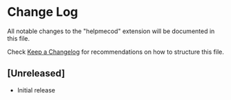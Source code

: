 # Change Log

All notable changes to the "helpmecod" extension will be documented in this file.

Check [Keep a Changelog](http://keepachangelog.com/) for recommendations on how to structure this file.

## [Unreleased]

- Initial release